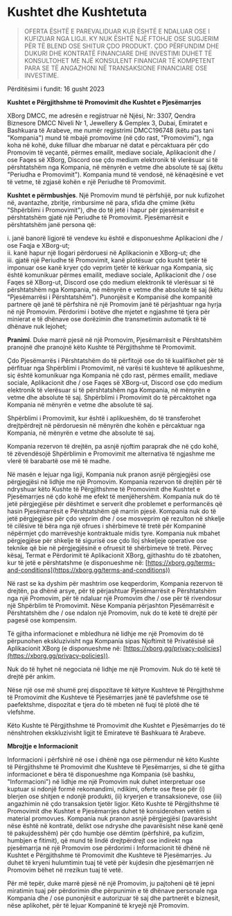 # Kushtet dhe Kushtetuta

> OFERTA ËSHTË E PAREVALIDUAR KUR ËSHTË E NDALUAR OSE I KUFIZUAR NGA LIGJI. KY NUK ËSHTË NJË FTOHJE OSE SUGJERIM PËR TË BLEND OSE SHITUR ÇDO PRODUKT. ÇDO PËRFUNDIM DHE DUKURI DHE KONTRATË FINANCIARE DHE INVESTIMI DUHET TË KONSULTOHET ME NJË KONSULENT FINANCIAR TË KOMPETENT PARA SE TË ANGAZHONI NË TRANSAKSIONE FINANCIARE OSE INVESTIME.

Përditësimi i fundit: 16 gusht 2023

**Kushtet e Përgjithshme të Promovimit dhe Kushtet e Pjesëmarrjes**

XBorg DMCC, me adresën e regjistruar në Njësi, Nr: 3307, Qendra Biznesore DMCC Niveli Nr 1, Jewellery & Gemplex 3, Dubai, Emiratet e Bashkuara të Arabeve, me numër regjistrimi DMCC196748 (këtu pas tani "Kompania") mund të mbajë promovime (në çdo rast, "Promovimi"), nga koha në kohë, duke filluar dhe mbaruar në datat e përcaktuara për çdo Promovim të veçantë, përmes emailit, mediave sociale, Aplikacionit dhe / ose Faqes së XBorg, Discord ose çdo medium elektronik të vlerësuar si të përshtatshëm nga Kompania, në mënyrën e vetme dhe absolute të saj (këtu "Periudha e Promovimit"). Kompania mund të vendosë, në kënaqësinë e vet të vetme, të zgjasë kohën e një Periudhe të Promovimit.

**Kushtet e përmbushjes**. Një Promovim mund të përfshijë, por nuk kufizohet në, avantazhe, zbritje, rimbursime në para, sfida dhe çmime (këtu "Shpërblimi i Promovimit"), dhe do të jetë i hapur për pjesëmarrësit e përshtatshëm gjatë një Periudhe të Promovimit. Pjesëmarrësit e përshtatshëm janë persona që:

i. janë banorë ligjorë të vendeve ku është e disponueshme Aplikacioni dhe / ose Faqja e XBorg-ut;\
ii. kanë hapur një llogari përdoruesi në Aplikacionin e XBorg-ut; dhe\
iii. gjatë një Periudhe të Promovimit, kanë plotësuar çdo kusht tjetër të imponuar ose kanë kryer çdo veprim tjetër të kërkuar nga Kompania, siç është komunikuar përmes emailit, mediave sociale, Aplikacionit dhe / ose Faqes së XBorg-ut, Discord ose çdo medium elektronik të vlerësuar si të përshtatshëm nga Kompania, në mënyrën e vetme dhe absolute të saj (këtu "Pjesëmarrësi i Përshtatshëm"). Punonjësit e Kompanisë dhe kompanitë partnere që janë të përfshira në një Promovim janë të përjashtuar nga hyrja në një Promovim. Përdorimi i botëve dhe mjetet e ngjashme të tjera për minierat e të dhënave ose dorëzimin dhe transmetimin automatik të të dhënave nuk lejohet;

**Pranimi**. Duke marrë pjesë në një Promovim, Pjesëmarrësit e Përshtatshëm pranojnë dhe pranojnë këto Kushte të Përgjithshme të Promovimit.

Çdo Pjesëmarrës i Përshtatshëm do të përfitojë ose do të kualifikohet për të përfituar nga Shpërblimi i Promovimit, në varësi të kushteve të aplikueshme, siç është komunikuar nga Kompania në çdo rast, përmes emailit, mediave sociale, Aplikacionit dhe / ose Faqes së XBorg-ut, Discord ose çdo medium elektronik të vlerësuar si të përshtatshëm nga Kompania, në mënyrën e vetme dhe absolute të saj. Shpërblimi i Promovimit do të përcaktohet nga Kompania në mënyrën e vetme dhe absolute të saj.

Shpërblimi i Promovimit, kur është i aplikueshëm, do të transferohet drejtpërdrejt në përdoruesin në mënyrën dhe kohën e përcaktuar nga Kompania, në mënyrën e vetme dhe absolute të saj.

Kompania rezervon të drejtën, pa asnjë njoftim paraprak dhe në çdo kohë, të zëvendësojë Shpërblimin e Promovimit me alternativa të ngjashme me vlerë të barabartë ose më të madhe.

Në masën e lejuar nga ligji, Kompania nuk pranon asnjë përgjegjësi ose përgjegjësi në lidhje me një Promovim. Kompania rezervon të drejtën për të ndryshuar këto Kushte të Përgjithshme të Promovimit dhe Kushtet e Pjesëmarrjes në çdo kohë me efekt të menjëhershëm. Kompania nuk do të jetë përgjegjëse për dështimet e serverit dhe problemet e performancës që hasin Pjesëmarrësit e Përshtatshëm që marrin pjesë. Kompania nuk do të jetë përgjegjëse për çdo veprim dhe / ose mosveprim që rezulton në shkelje të cilësive të bëra nga një ofrues i shërbimeve të tretë për Kompaninë nëpërmjet çdo marrëveshje kontraktuale midis tyre. Kompania nuk mbahet përgjegjëse për shkelje të sigurisë ose çdo lloj shkeljeje operative ose teknike që bie në përgjegjësinë e ofruesit të shërbimeve të tretë. Përveç kësaj, Termat e Përdorimit të Aplikacionit XBorg, gjithashtu do të zbatohen, kur të jetë e përshtatshme (e disponueshme në: [https://xborg.gg/terms-and-conditions](https://xborg.gg/terms-and-conditions))

Në rast se ka dyshim për mashtrim ose keqperdorim, Kompania rezervon të drejtën, pa dhënë arsye, për të përjashtuar Pjesëmarrësit e Përshtatshëm nga një Promovim, për të ndaluar një Promovim dhe / ose për të rivendosur një Shpërblim të Promovimit. Nëse Kompania përjashton Pjesëmarrësit e Përshtatshëm dhe / ose ndalon një Promovim, nuk do të ketë të drejtë për pagesë ose kompensim.

Të gjitha informacionet e mbledhura në lidhje me një Promovim do të përpunohen ekskluzivisht nga Kompania sipas Njoftimit të Privatësisë së Aplikacionit XBorg (e disponueshme në: [https://xborg.gg/privacy-policies](https://xborg.gg/privacy-policies)).

Nuk do të hyhet në negociata në lidhje me një Promovim. Nuk do të ketë të drejtë për ankim.

Nëse një ose më shumë prej dispozitave të këtyre Kushteve të Përgjithshme të Promovimit dhe Kushteve të Pjesëmarrjes janë të pavlefshme ose të paefektshme, dispozitat e tjera do të mbeten në fuqi të plotë dhe të vlefshme.

Këto Kushte të Përgjithshme të Promovimit dhe Kushtet e Pjesëmarrjes do të nënshtrohen ekskluzivisht ligjit të Emirateve të Bashkuara të Arabeve.

&#x20;

**Mbrojtje e Informacionit**

Informacioni i përfshirë në ose i dhënë nga ose përmendur në këto Kushte të Përgjithshme të Promovimit dhe Kushteve të Pjesëmarrjes, si dhe të gjitha informacionet e bëra të disponueshme nga Kompania (së bashku, "Informacioni") në lidhje me një Promovim nuk duhet interpretuar ose kuptuar si ndonjë formë rekomandimi, ndikimi, oferte ose ftese për (i) blerjen ose shitjen e ndonjë produkti, (ii) kryerjen e transaksioneve, ose (iii) angazhimin në çdo transaksion tjetër ligjor. Këto Kushte të Përgjithshme të Promovimit dhe Kushtet e Pjesëmarrjes duhet të konsiderohen vetëm si material promovues. Kompania nuk pranon asnjë përgjegjësi (pavarësisht nëse është në kontratë, delikt ose ndryshe dhe pavarësisht nëse kanë qenë të pakujdesshëm) për çdo humbje ose dëmtim (përfshirë, pa kufizim, humbjen e fitimit), që mund të lindë drejtpërdrejt ose indirekt nga pjesëmarrja në një Promovim ose përdorimi i Informacionit të dhënë në Kushtet e Përgjithshme të Promovimit dhe Kushteve të Pjesëmarrjes. Ju duhet të kryeni hulumtimin tuaj të vetë për kujdesin dhe pjesëmarrjen në Promovim bëhet në rrezikun tuaj të vetë.

&#x20;

Për më tepër, duke marrë pjesë në një Promovim, ju pajtoheni që të jepni miratimin tuaj për përdorimin dhe përpunimin e të dhënave personale nga Kompania dhe / ose punonjësit e autorizuar të saj dhe partnerët e biznesit, nëse aplikohet, për të lejuar Kompaninë të kryejë një Promovim.